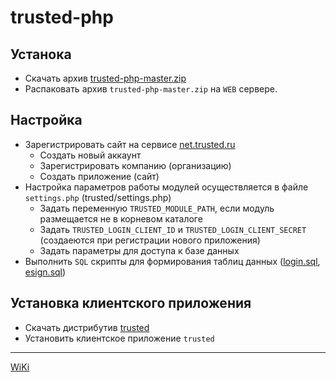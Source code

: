 # trusted-php

## Устанока
- Скачать архив [trusted-php-master.zip](https://github.com/Digt/trusted-php/archive/master.zip)
- Распаковать архив `trusted-php-master.zip` на `WEB` сервере.

## Настройка
- Зарегистрировать сайт на сервисе [net.trusted.ru](https://net.trusted.ru)
  - Создать новый аккаунт
  - Зарегистрировать компанию (организацию)
  - Создать приложение (сайт)
- Настройка параметров работы модулей осуществляется в файле `settings.php` (trusted/settings.php)
  - Задать переменную `TRUSTED_MODULE_PATH`, если модуль размещается не в корневом каталоге
  - Задать `TRUSTED_LOGIN_CLIENT_ID` и `TRUSTED_LOGIN_CLIENT_SECRET` (создаеются при регистрации нового приложения)
  - Задать параметры для доступа к базе данных
- Выполнить `SQL` скрипты для формирования таблиц данных ([login.sql](https://github.com/Digt/trusted-php/blob/master/trusted/login/sql/install.sql), [esign.sql](https://github.com/Digt/trusted-php/blob/master/trusted/esign/sql/install.sql))

## Установка клиентского приложения

- Скачать дистрибутив [trusted](https://net.trusted.ru/trustedapp/app/trustednet-client)
- Установить клиентское приложение `trusted`

---

[WiKi](../../wiki)
